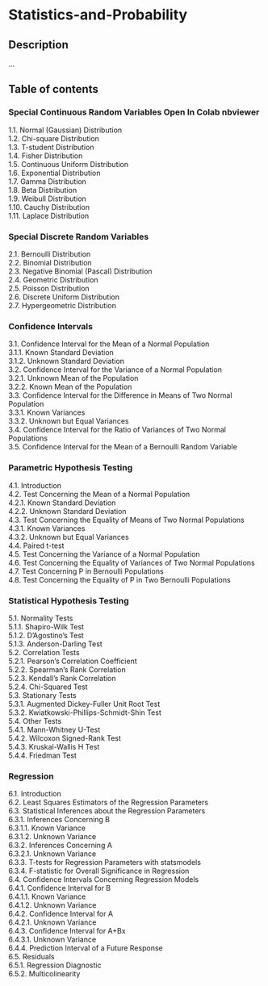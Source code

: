 # Statistics-and-Probability

## Description 
... 

## Table of contents 

### Special Continuous Random Variables Open In Colab nbviewer

1.1. Normal (Gaussian) Distribution <br>
1.2. Chi-square Distribution <br>
1.3. T-student Distribution <br>
1.4. Fisher Distribution <br>
1.5. Continuous Uniform Distribution <br>
1.6. Exponential Distribution <br>
1.7. Gamma Distribution <br>
1.8. Beta Distribution <br>
1.9. Weibull Distribution <br>
1.10. Cauchy Distribution <br>
1.11. Laplace Distribution <br>


### Special Discrete Random Variables 

2.1. Bernoulli Distribution <br>
2.2. Binomial Distribution <br>
2.3. Negative Binomial (Pascal) Distribution <br>
2.4. Geometric Distribution <br>
2.5. Poisson Distribution <br>
2.6. Discrete Uniform Distribution <br>
2.7. Hypergeometric Distribution <br>


### Confidence Intervals 

3.1. Confidence Interval for the Mean of a Normal Population <br>
3.1.1. Known Standard Deviation <br>
3.1.2. Unknown Standard Deviation <br>
3.2. Confidence Interval for the Variance of a Normal Population <br>
3.2.1. Unknown Mean of the Population <br>
3.2.2. Known Mean of the Population <br>
3.3. Confidence Interval for the Difference in Means of Two Normal Population <br>
3.3.1. Known Variances <br>
3.3.2. Unknown but Equal Variances <br>
3.4. Confidence Interval for the Ratio of Variances of Two Normal Populations <br>
3.5. Confidence Interval for the Mean of a Bernoulli Random Variable <br>


### Parametric Hypothesis Testing 

4.1. Introduction <br>
4.2. Test Concerning the Mean of a Normal Population <br>
4.2.1. Known Standard Deviation <br>
4.2.2. Unknown Standard Deviation <br>
4.3. Test Concerning the Equality of Means of Two Normal Populations <br>
4.3.1. Known Variances <br>
4.3.2. Unknown but Equal Variances <br>
4.4. Paired t-test <br>
4.5. Test Concerning the Variance of a Normal Population <br>
4.6. Test Concerning the Equality of Variances of Two Normal Populations <br>
4.7. Test Concerning P in Bernoulli Populations <br>
4.8. Test Concerning the Equality of P in Two Bernoulli Populations <br>


### Statistical Hypothesis Testing 

5.1. Normality Tests <br>
5.1.1. Shapiro-Wilk Test <br>
5.1.2. D’Agostino’s Test <br>
5.1.3. Anderson-Darling Test <br>
5.2. Correlation Tests <br>
5.2.1. Pearson’s Correlation Coefficient <br>
5.2.2. Spearman’s Rank Correlation <br>
5.2.3. Kendall’s Rank Correlation <br>
5.2.4. Chi-Squared Test <br>
5.3. Stationary Tests <br>
5.3.1. Augmented Dickey-Fuller Unit Root Test <br>
5.3.2. Kwiatkowski-Phillips-Schmidt-Shin Test <br>
5.4. Other Tests <br>
5.4.1. Mann-Whitney U-Test <br>
5.4.2. Wilcoxon Signed-Rank Test <br>
5.4.3. Kruskal-Wallis H Test <br>
5.4.4. Friedman Test <br>


### Regression 

6.1. Introduction <br>
6.2. Least Squares Estimators of the Regression Parameters <br>
6.3. Statistical Inferences about the Regression Parameters <br>
6.3.1. Inferences Concerning B <br>
6.3.1.1. Known Variance <br>
6.3.1.2. Unknown Variance <br>
6.3.2. Inferences Concerning A <br>
6.3.2.1. Unknown Variance <br>
6.3.3. T-tests for Regression Parameters with statsmodels <br>
6.3.4. F-statistic for Overall Significance in Regression <br>
6.4. Confidence Intervals Concerning Regression Models <br>
6.4.1. Confidence Interval for B <br>
6.4.1.1. Known Variance <br>
6.4.1.2. Unknown Variance <br>
6.4.2. Confidence Interval for A <br>
6.4.2.1. Unknown Variance <br>
6.4.3. Confidence Interval for A+Bx <br>
6.4.3.1. Unknown Variance <br>
6.4.4. Prediction Interval of a Future Response <br>
6.5. Residuals <br>
6.5.1. Regression Diagnostic <br>
6.5.2. Multicolinearity <br>
